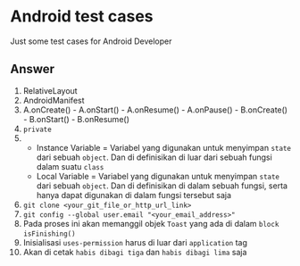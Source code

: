 # Android test cases
Just some test cases for Android Developer

## Answer
1. RelativeLayout
2. AndroidManifest
3. A.onCreate() - A.onStart() - A.onResume() - A.onPause() - B.onCreate() - B.onStart() - B.onResume()
4. `private`
5. - Instance Variable = Variabel yang digunakan untuk menyimpan `state` dari sebuah `object`. Dan di definisikan di luar dari sebuah fungsi dalam suatu
     `class`
   - Local Variable = Variabel yang digunakan untuk menyimpan `state` dari sebuah `object`. Dan di definisikan di dalam sebuah fungsi, serta hanya dapat
     digunakan di dalam fungsi tersebut saja
6. `git clone <your_git_file_or_http_url_link>`
7. `git config --global user.email "<your_email_address>"`
8. Pada proses ini akan memanggil objek `Toast` yang ada di dalam `block` `isFinishing()`
9. Inisialisasi `uses-permission` harus di luar dari `application` tag
10. Akan di cetak `habis dibagi tiga` dan `habis dibagi lima` saja